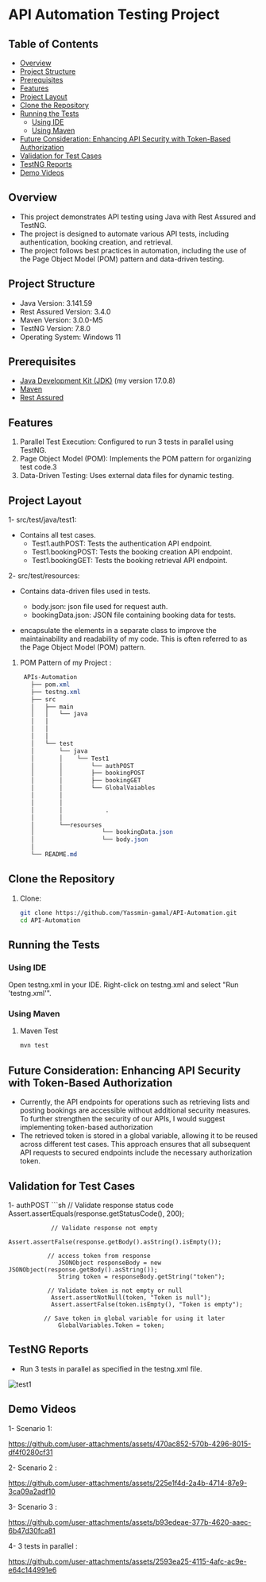 # API Automation Testing Project

## Table of Contents
- [Overview](#Overview)
- [Project Structure](#Project-Structure)
- [Prerequisites](#Prerequisites)
- [Features](#Features)
- [Project Layout](#Project-Layout)
- [Clone the Repository](#clone-the-repository)
- [Running the Tests](#running-the-tests)
  - [Using IDE](#using-ide)
  - [Using Maven](#using-maven)
- [Future Consideration: Enhancing API Security with Token-Based Authorization](#Enhancing-API-Security-with-Token-Based-Authorization)
- [Validation for Test Cases](#Validation-for-Test-Cases)
- [TestNG Reports](#TestNG-Reports)
- [Demo Videos](#Demo-Videos) 

## Overview 
- This project demonstrates API testing using Java with Rest Assured and TestNG. 
- The project is designed to automate various API tests, including authentication, booking creation, and retrieval. 
- The project follows best practices in automation, including the use of the Page Object Model (POM) pattern and data-driven testing.

## Project Structure
- Java Version: 3.141.59
- Rest Assured Version: 3.4.0
- Maven Version: 3.0.0-M5
- TestNG Version: 7.8.0
- Operating System: Windows 11
  
## Prerequisites
- [Java Development Kit (JDK)](https://www.oracle.com/java/technologies/javase-jdk11-downloads.html) (my version  17.0.8)
- [Maven](https://maven.apache.org/install.html)
- [Rest Assured](https://rest-assured.io/)

## Features
1. Parallel Test Execution: Configured to run 3 tests in parallel using TestNG.
2. Page Object Model (POM): Implements the POM pattern for organizing test code.3
3. Data-Driven Testing: Uses external data files for dynamic testing.

## Project Layout
1- src/test/java/test1:
   - Contains all test cases.
        - Test1.authPOST: Tests the authentication API endpoint.
        - Test1.bookingPOST: Tests the booking creation API endpoint.
        - Test1.bookingGET: Tests the booking retrieval API endpoint.
     
2- src/test/resources:
   - Contains data-driven files used in tests.
        -  body.json: json file used for request auth.
        -  bookingData.json: JSON file containing booking data for tests.

- encapsulate the elements in a separate class to improve the maintainability and readability of my code. This is often referred to as the Page Object Model (POM) pattern.
  
 1. POM Pattern of my Project :
    
    ```css
     APIs-Automation
       ├── pom.xml
       ├── testng.xml
       ├── src
       │   ├── main
       │   │   └── java
       │   │       
       │   │     
       │   │       
       │   └── test
       │       └── java
       │       │    └── Test1
       │       │        └── authPOST
       │       │        ├── bookingPOST
       │       │        ├── bookingGET
       │       │        └── GlobalVaiables          
       │       │                      
       │       │                          
       │       │            . 
       │       │               
       │       └──resourses             
       │                   └── bookingData.json
       │                   └── body.json
       │                        
       └── README.md


## Clone the Repository
1. Clone:

   ```sh
   git clone https://github.com/Yassmin-gamal/API-Automation.git
   cd API-Automation

## Running the Tests

### Using IDE
   Open testng.xml in your IDE.
   Right-click on testng.xml and select "Run 'testng.xml'".

### Using Maven
1. Maven Test
   ```sh
   mvn test

## Future Consideration: Enhancing API Security with Token-Based Authorization
- Currently, the API endpoints for operations such as retrieving lists and posting bookings are accessible without additional security measures. To further strengthen the security of our APIs, I would suggest implementing token-based authorization
- The retrieved token is stored in a global variable, allowing it to be reused across different test cases. This approach ensures that all subsequent API requests to secured endpoints include the necessary authorization token.

## Validation for Test Cases
1- authPOST
            ```sh
                 // Validate response status code
                     Assert.assertEquals(response.getStatusCode(), 200);
               
                // Validate response not empty
                  Assert.assertFalse(response.getBody().asString().isEmpty());
                
               // access token from response
                  JSONObject responseBody = new JSONObject(response.getBody().asString());
                  String token = responseBody.getString("token");
        
               // Validate token is not empty or null
                Assert.assertNotNull(token, "Token is null");
                Assert.assertFalse(token.isEmpty(), "Token is empty");
        
              // Save token in global variable for using it later
                  GlobalVariables.Token = token;

## TestNG Reports
- Run 3 tests in parallel as specified in the testng.xml file.
  
![test1](https://github.com/user-attachments/assets/d215d8b6-1fba-42e4-a9c1-09c71257dabb)

## Demo Videos

1- Scenario 1: 

https://github.com/user-attachments/assets/470ac852-570b-4296-8015-df4f0280cf31

2- Scenario 2 : 

https://github.com/user-attachments/assets/225e1f4d-2a4b-4714-87e9-3ca09a2adf10

3- Scenario 3 :

https://github.com/user-attachments/assets/b93edeae-377b-4620-aaec-6b47d30fca81

4- 3 tests in parallel : 


https://github.com/user-attachments/assets/2593ea25-4115-4afc-ac9e-e64c144991e6

